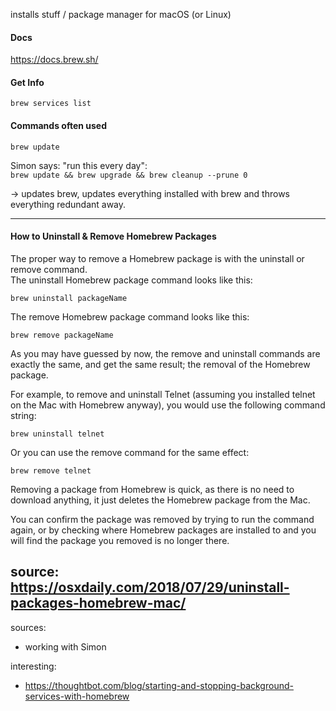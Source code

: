 installs stuff / package manager for macOS (or Linux)

#### Docs
https://docs.brew.sh/

#### Get Info

`brew services list` 


#### Commands often used

`brew update`

Simon says: "run this every day":  
`brew update && brew upgrade && brew cleanup --prune 0`

-> updates brew, updates everything installed with brew and throws everything redundant away.

-------

#### How to Uninstall & Remove Homebrew Packages
The proper way to remove a Homebrew package is with the uninstall or remove command.  
The uninstall Homebrew package command looks like this:

`brew uninstall packageName`

The remove Homebrew package command looks like this:

`brew remove packageName`

As you may have guessed by now, the remove and uninstall commands are exactly the same, and get the same result; the removal of the Homebrew package.

For example, to remove and uninstall Telnet (assuming you installed telnet on the Mac with Homebrew anyway), you would use the following command string:

`brew uninstall telnet`

Or you can use the remove command for the same effect:

`brew remove telnet`

Removing a package from Homebrew is quick, as there is no need to download anything, it just deletes the Homebrew package from the Mac.

You can confirm the package was removed by trying to run the command again, or by checking where Homebrew packages are installed to and you will find the package you removed is no longer there.

source: https://osxdaily.com/2018/07/29/uninstall-packages-homebrew-mac/
---

sources: 
- working with Simon

interesting: 
- https://thoughtbot.com/blog/starting-and-stopping-background-services-with-homebrew
